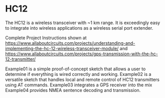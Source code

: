 # HC12
The HC12 is a wireless transceiver with ~1 km range.  It is exceedingly easy to integrate into wireless applications as a wireless serial port extender.

Complete Project Instructions shown at https://www.allaboutcircuits.com/projects/understanding-and-implementing-the-hc-12-wireless-transceiver-module/ and https://www.allaboutcircuits.com/projects/gps-transmission-with-the-hc-12-transmitter/

Example01 is a simple proof-of-concept sketch that allows a user to determine if everything is wired correctly and working.
Example02 is a versatile sketch that handles local and remote control of HC12 transmitters using AT commands.
Example03 integrates a GPS receiver into the mix
Example04 provides NMEA sentence decoding and transmission.
